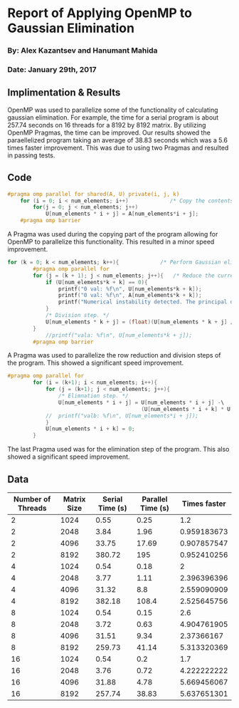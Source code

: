 # Report of Applying OpenMP to Gaussian Elimination

### By: Alex Kazantsev and Hanumant Mahida
### Date: January 29th, 2017

## Implimentation & Results
OpenMP was used to parallelize some of the functionality of calculating gaussian elimination. For example, the time for a serial program is about 257.74 seconds on 16 threads for a 8192 by 8192 matrix. By utilizing OpenMP Pragmas, the time can be improved. Our results showed the paraellelized program taking an average of 38.83 seconds which was a 5.6 times faster improvement. This was due to using two Pragmas and resulted in passing tests.

## Code
```C
#pragma omp parallel for shared(A, U) private(i, j, k)
    for (i = 0; i < num_elements; i++)             /* Copy the contents of the A matrix into the U matrix. */
        for(j = 0; j < num_elements; j++)
            U[num_elements * i + j] = A[num_elements*i + j];
	#pragma omp barrier
```

A Pragma was used during the copying part of the program allowing for OpenMP to parallelize this functionality. This resulted in a minor speed improvement.

```C
for (k = 0; k < num_elements; k++){             /* Perform Gaussian elimination in place on the U matrix. */
		#pragma omp parallel for 
        for (j = (k + 1); j < num_elements; j++){   /* Reduce the current row. */
			if (U[num_elements*k + k] == 0){
				printf("0 val: %f\n", U[num_elements*k + k]);
				printf("0 val: %f\n", A[num_elements*k + k]);
				printf("Numerical instability detected. The principal diagonal element is zero. \n");
			}
            /* Division step. */
			U[num_elements * k + j] = (float)(U[num_elements * k + j] / U[num_elements * k + k]);
		}
			//printf("vala: %f\n", U[num_elements*k + j]);
		#pragma omp barrier
```

A Pragma was used to parallelize the row reduction and division steps of the program. This showed a significant speed improvement.

```C
#pragma omp parallel for 
        for (i = (k+1); i < num_elements; i++){
            for (j = (k+1); j < num_elements; j++){
                /* Elimnation step. */
				U[num_elements * i + j] = U[num_elements * i + j] -\
                                          (U[num_elements * i + k] * U[num_elements * k + j]);
			//	printf("valb: %f\n", U[num_elements*i + j]);
			}
            U[num_elements * i + k] = 0; 
		}
```

The last Pragma used was for the elimination step of the program. This also showed a significant speed improvement. 



## Data

| Number of Threads |	Matrix Size	| Serial Time (s)	| Parallel Time (s) |	Times faster |
| ------------------|-------------|-----------------|-------------------|--------------|
| 2	| 1024 | 0.55 |	0.25	| 1.2 |
| 2	| 2048 | 3.84 | 1.96	| 0.959183673 |
| 2	| 4096 | 33.75 | 17.69 | 0.907857547 |
| 2	| 8192 |	380.72 |	195	| 0.952410256 |
| 4	| 1024 | 0.54 |	0.18 | 2 | 
| 4	| 2048 | 3.77	|1.11	| 2.396396396 |
| 4	| 4096 |	31.32	| 8.8	| 2.559090909 |
| 4	| 8192	| 382.18	| 108.4|	2.525645756 |
| 8	| 1024	| 0.54	| 0.15	| 2.6 |
| 8	| 2048 |	3.72 |	0.63 |	4.904761905 |
| 8	| 4096	| 31.51	| 9.34	| 2.37366167 |
| 8	| 8192	| 259.73	| 41.14	| 5.313320369 |
| 16	| 1024	| 0.54	| 0.2	| 1.7 |
| 16	| 2048	| 3.76	| 0.72	| 4.222222222 |
| 16	| 4096	| 31.88	| 4.78	| 5.669456067 |
| 16	| 8192	| 257.74	| 38.83	| 5.637651301 |
